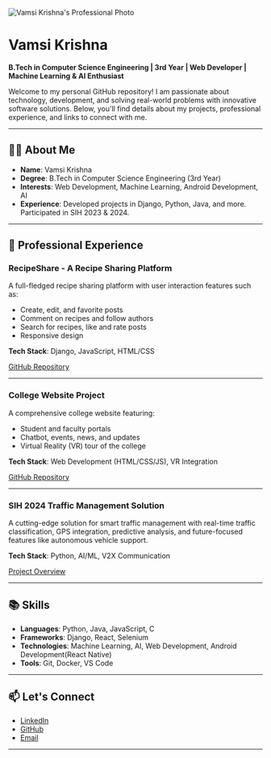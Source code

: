 ![Vamsi Krishna's Professional Photo](![5d66d22a-339e-4169-87c7-b550531a8283](https://github.com/user-attachments/assets/92f1a55c-7442-4cf4-8e99-4e02a8164016)
) 

# Vamsi Krishna

**B.Tech in Computer Science Engineering | 3rd Year | Web Developer | Machine Learning & AI Enthusiast**

Welcome to my personal GitHub repository! I am passionate about technology, development, and solving real-world problems with innovative software solutions. Below, you'll find details about my projects, professional experience, and links to connect with me.

---

## 🧑‍💻 **About Me**

- **Name**: Vamsi Krishna
- **Degree**: B.Tech in Computer Science Engineering (3rd Year)
- **Interests**: Web Development, Machine Learning, Android Development, AI
- **Experience**: Developed projects in Django, Python, Java, and more. Participated in SIH 2023 & 2024.

---

## 💼 **Professional Experience**

### RecipeShare - A Recipe Sharing Platform
A full-fledged recipe sharing platform with user interaction features such as:
- Create, edit, and favorite posts
- Comment on recipes and follow authors
- Search for recipes, like and rate posts
- Responsive design

**Tech Stack**: Django, JavaScript, HTML/CSS

[GitHub Repository](https://github.com/me50/Vamsi3515/tree/web50/projects/2020/x/capstone/)

---

### College Website Project
A comprehensive college website featuring:
- Student and faculty portals
- Chatbot, events, news, and updates
- Virtual Reality (VR) tour of the college

**Tech Stack**: Web Development (HTML/CSS/JS), VR Integration

[GitHub Repository](https://github.com/vamsikrishna/college-website)

---

### SIH 2024 Traffic Management Solution
A cutting-edge solution for smart traffic management with real-time traffic classification, GPS integration, predictive analysis, and future-focused features like autonomous vehicle support.

**Tech Stack**: Python, AI/ML, V2X Communication

[Project Overview](https://github.com/vamsikrishna/sih-traffic-management)

---

## 📚 **Skills**

- **Languages**: Python, Java, JavaScript, C
- **Frameworks**: Django, React, Selenium
- **Technologies**: Machine Learning, AI, Web Development, Android Development(React Native)
- **Tools**: Git, Docker, VS Code

---

## 📫 **Let's Connect**

- [LinkedIn](https://www.linkedin.com/in/vamsi-krishna-profile)
- [GitHub](https://github.com/vamsikrishna)
- [Email](mailto:saivamsikrishna3515@email.com)

---
